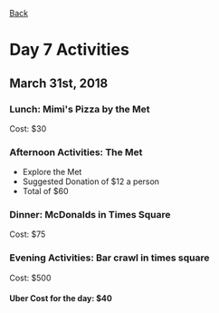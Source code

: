[Back](/README.md)
# Day 7 Activities
## March 31st, 2018
### Lunch: Mimi's Pizza by the Met
Cost: $30
### Afternoon Activities: The Met
* Explore the Met
* Suggested Donation of $12 a person
* Total of $60
### Dinner: McDonalds in Times Square
Cost: $75
### Evening Activities: Bar crawl in times square
Cost: $500
#### Uber Cost for the day: $40
